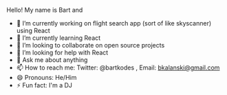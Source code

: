 Hello! My name is Bart and 

- 🔭 I’m currently working on flight search app (sort of like skyscanner) using React
- 🌱 I’m currently learning React
- 👯 I’m looking to collaborate on open source projects
- 🤔 I’m looking for help with React
- 💬 Ask me about anything
- 📫 How to reach me: Twitter: @bartkodes , Email: bkalanski@gmail.com
- 😄 Pronouns: He/Him
- ⚡ Fun fact: I'm a DJ

